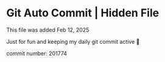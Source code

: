 # Git Auto Commit | Hidden File

This file was added Feb 12, 2025

Just for fun and keeping my daily git commit active 🤪

commit number: 201774
